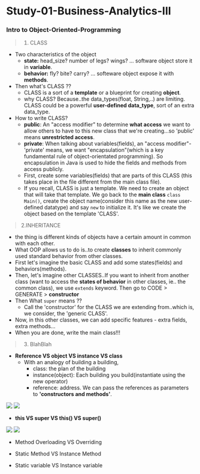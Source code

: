 # Study-01-Business-Analytics-III

### Intro to Object-Oriented-Programming
> 1. CLASS
 - Two characteristics of the object
   - **state:** head_size? number of legs? wings? ... software object store it in **variable**. 
   - **behavior:** fly? bite? carry? ... softeware object expose it with **methods**.
 - Then what's CLASS ??
   - CLASS is a sort of a **template** or a blueprint for creating **object**.
   - why CLASS? Because..the data_types(float, String,..) are limiting. CLASS could be a powerful **user-defined data_type**, sort of an extra data_type.
 - How to write CLASS?
   - **public**: An "access modifier" to determine **what access** we want to allow others to have to this new class that we're creating...so 'public' means **unrestricted access**.
   - **private**: When talking about variables(fields), an "access modifier"-'private' means, we want "encapsulation"(which is a key fundamental rule of object-orientated programming). So encapsulation in Java is used to hide the fields and methods from access publicly.
   - First, create some variables(fields) that are parts of this CLASS (this takes place in the file different from the main class file). 
   - If you recall, CLASS is just a template. We need to create an object that will take that template. We go back to the **main class**  `class Main()`, create the object name(consider this name as the new user-defined datatype) and say `new` to initialize it. It's like we create the object based on the template 'CLASS'. 

> 2.INHERITANCE
 - the thing is different kinds of objects have a certain amount in common with each other.
 - What OOP allows us to do is..to create **classes** to inherit commonly used standard behavior from other classes. 
 - First let's imagine the basic CLASS and add some states(fields) and behaviors(methods).
 - Then, let's imagine other CLASSES..If you want to inherit from another class (want to access the **states of behavior** in other classes, ie.. the common class), we use `extends` keyword. Then go to CODE > GENERATE > **constructor** 
 - Then What `super` means ?? 
   - Call the 'constructor' for the CLASS we are extending from..which is, we consider, the 'generic CLASS'.  
 - Now, in this other classes, we can add specific features - extra fields, extra methods...
 - When you are done, write the main class!!!

> 3. BlahBlah
 - __Reference VS object VS instance VS class__
   - With an analogy of building a building, 
     - class: the plan of the building
     - instance(object): Each building you build(instantiate using the new operator) 
     - reference: address. We can pass the references as parameters to **'constructors and methods'**. 
<img src="https://user-images.githubusercontent.com/31917400/45110748-0cc19480-b13b-11e8-9890-6a9167c37619.jpg" />
<img src="https://user-images.githubusercontent.com/31917400/45091507-92791c00-b10a-11e8-942a-ac5e82619a04.jpg" />
 
 - __this VS super VS this() VS super()__
<img src="https://user-images.githubusercontent.com/31917400/45110028-0e8a5880-b139-11e8-8fc5-b73728be12f0.jpg" />
<img src="https://user-images.githubusercontent.com/31917400/45110049-1e09a180-b139-11e8-8bb7-717524b63b80.jpg" />
 
 - Method Overloading VS Overriding
 
 - Static Method VS Instance Method
 
 - Static variable VS Instance variable
 
 
 














































































































